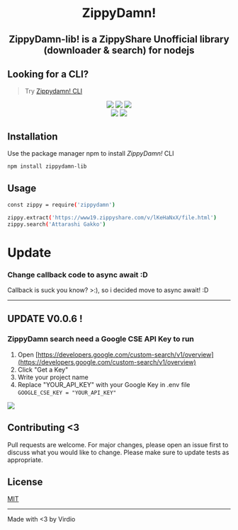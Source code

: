 <h1 align="center"> ZippyDamn!</h1>

<h2 align="center">
ZippyDamn-lib! is a ZippyShare Unofficial library (downloader & search) for nodejs</h2>

## Looking for a CLI?
> Try [Zippydamn! CLI](https://www.npmjs.com/package/zippydamn)

<div align="center">
    <img src="https://img.shields.io/github/forks/diosamuel/zippydamn-lib?style=for-the-badge">
    <img src="https://img.shields.io/github/stars/diosamuel/zippydamn-lib?style=for-the-badge">
    <img src="https://img.shields.io/github/license/diosamuel/zippydamn-lib?style=for-the-badge">
</div>

<div align="center">
<img src="./logo.jpg">
<img src="https://nodei.co/npm/zippydamn.png">
</div>

## Installation

Use the package manager npm to install _ZippyDamn!_ CLI

```bash
npm install zippydamn-lib
```

## Usage

```bash
const zippy = require('zippydamn')

zippy.extract('https://www19.zippyshare.com/v/lKeHaNxX/file.html')
zippy.search('Attarashi Gakko')

```

# Update

### Change callback code to async await :D
Callback is suck you know? >:), so i decided move to async await! :D

---
## UPDATE V0.0.6 !
### ZippyDamn search need a Google CSE API Key to run
1. Open [https://developers.google.com/custom-search/v1/overview](https://developers.google.com/custom-search/v1/overview)
2. Click "Get a Key"
3. Write your project name
4. Replace "YOUR_API_KEY" with your Google Key in .env file
  ```GOOGLE_CSE_KEY = "YOUR_API_KEY"```

![](./tutorial.gif)

## Contributing <3
Pull requests are welcome. For major changes, please open an issue first to discuss what you would like to change.
Please make sure to update tests as appropriate.

## License
[MIT](https://choosealicense.com/licenses/mit/)

---

Made with <3 by Virdio